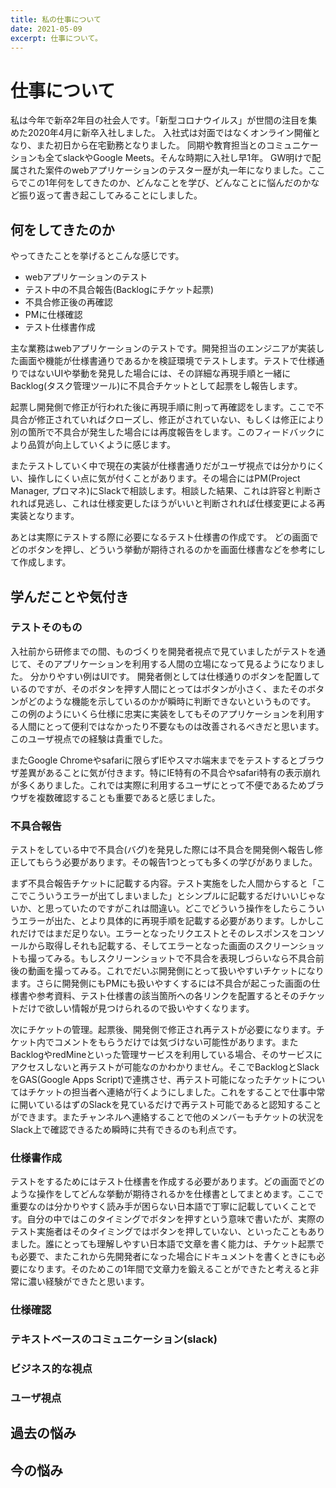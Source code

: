 ```yaml
---
title: 私の仕事について
date: 2021-05-09
excerpt: 仕事について。
---
```


# 仕事について
私は今年で新卒2年目の社会人です。「新型コロナウイルス」が世間の注目を集めた2020年4月に新卒入社しました。
入社式は対面ではなくオンライン開催となり、また初日から在宅勤務となりました。
同期や教育担当とのコミュニケーションも全てslackやGoogle Meets。そんな時期に入社し早1年。
GW明けで配属された案件のwebアプリケーションのテスター歴が丸一年になりました。ここらでこの1年何をしてきたのか、どんなことを学び、どんなことに悩んだのかなど振り返って書き起こしてみることにしました。

## 何をしてきたのか
やってきたことを挙げるとこんな感じです。

* webアプリケーションのテスト
* テスト中の不具合報告(Backlogにチケット起票)
* 不具合修正後の再確認
* PMに仕様確認
* テスト仕様書作成

主な業務はwebアプリケーションのテストです。開発担当のエンジニアが実装した画面や機能が仕様書通りであるかを検証環境でテストします。テストで仕様通りではないUIや挙動を発見した場合には、その詳細な再現手順と一緒にBacklog(タスク管理ツール)に不具合チケットとして起票をし報告します。

起票し開発側で修正が行われた後に再現手順に則って再確認をします。ここで不具合が修正されていればクローズし、修正がされていない、もしくは修正により別の箇所で不具合が発生した場合には再度報告をします。このフィードバックにより品質が向上していくように感じます。

またテストしていく中で現在の実装が仕様書通りだがユーザ視点では分かりにくい、操作しにくい点に気が付くことがあります。その場合にはPM(Project Manager, プロマネ)にSlackで相談します。相談した結果、これは許容と判断されれば見逃し、これは仕様変更したほうがいいと判断されれば仕様変更による再実装となります。

あとは実際にテストする際に必要になるテスト仕様書の作成です。
どの画面でどのボタンを押し、どういう挙動が期待されるのかを画面仕様書などを参考にして作成します。



## 学んだことや気付き
### テストそのもの
入社前から研修までの間、ものづくりを開発者視点で見ていましたがテストを通じて、そのアプリケーションを利用する人間の立場になって見るようになりました。
分かりやすい例はUIです。
開発者側としては仕様通りのボタンを配置しているのですが、そのボタンを押す人間にとってはボタンが小さく、またそのボタンがどのような機能を示しているのかが瞬時に判断できないというものです。
この例のようにいくら仕様に忠実に実装をしてもそのアプリケーションを利用する人間にとって便利ではなかったり不要なものは改善されるべきだと思います。このユーザ視点での経験は貴重でした。

またGoogle Chromeやsafariに限らずIEやスマホ端末までをテストするとブラウザ差異があることに気が付きます。特にIE特有の不具合やsafari特有の表示崩れが多くありました。これでは実際に利用するユーザにとって不便であるためブラウザを複数確認することも重要であると感じました。


### 不具合報告
テストをしている中で不具合(バグ)を発見した際には不具合を開発側へ報告し修正してもらう必要があります。その報告1つとっても多くの学びがありました。

まず不具合報告チケットに記載する内容。テスト実施をした人間からすると「ここでこういうエラーが出てしまいました」とシンプルに記載するだけいいじゃないか、と思っていたのですがこれは間違い。どこでどういう操作をしたらこういうエラーが出た、とより具体的に再現手順を記載する必要があります。しかしこれだけではまだ足りない。エラーとなったリクエストとそのレスポンスをコンソールから取得しそれも記載する、そしてエラーとなった画面のスクリーンショットも撮ってみる。もしスクリーンショットで不具合を表現しづらいなら不具合前後の動画を撮ってみる。これでだいぶ開発側にとって扱いやすいチケットになります。さらに開発側にもPMにも扱いやすくするには不具合が起こった画面の仕様書や参考資料、テスト仕様書の該当箇所への各リンクを配置するとそのチケットだけで欲しい情報が見つけられるので扱いやすくなります。

次にチケットの管理。起票後、開発側で修正され再テストが必要になります。チケット内でコメントをもらうだけでは気づけない可能性があります。またBacklogやredMineといった管理サービスを利用している場合、そのサービスにアクセスしないと再テストが可能なのかわかりません。そこでBacklogとSlackをGAS(Google Apps Script)で連携させ、再テスト可能になったチケットについてはチケットの担当者へ連絡が行くようにしました。これをすることで仕事中常に開いているはずのSlackを見ているだけで再テスト可能であると認知することができます。またチャンネルへ連絡することで他のメンバーもチケットの状況をSlack上で確認できるため瞬時に共有できるのも利点です。


### 仕様書作成
テストをするためにはテスト仕様書を作成する必要があります。どの画面でどのような操作をしてどんな挙動が期待されるかを仕様書としてまとめます。ここで重要なのは分かりやすく読み手が困らない日本語で丁寧に記載していくことです。自分の中ではこのタイミングでボタンを押すという意味で書いたが、実際のテスト実施者はそのタイミングではボタンを押していない、といったこともありました。誰にとっても理解しやすい日本語で文章を書く能力は、チケット起票でも必要で、またこれから先開発者になった場合にドキュメントを書くときにも必要になります。そのためこの1年間で文章力を鍛えることができたと考えると非常に濃い経験ができたと思います。



### 仕様確認

### テキストベースのコミュニケーション(slack)

### ビジネス的な視点

### ユーザ視点







## 過去の悩み

## 今の悩み